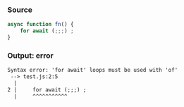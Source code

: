 ### Source
```js parse:stmt
async function fn() {
    for await (;;;) ;
}
```

### Output: error
```txt
Syntax error: 'for await' loops must be used with 'of'
 --> test.js:2:5
  |
2 |     for await (;;;) ;
  |     ^^^^^^^^^^^ 
```
